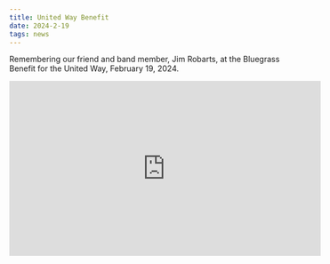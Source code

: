 ```yaml
---
title: United Way Benefit
date: 2024-2-19
tags: news
---
```


Remembering our friend and band member, Jim Robarts, at the Bluegrass Benefit for the United Way, February 19, 2024.

<iframe width="560" height="315" src="https://www.youtube.com/embed/LfNleX8eTRk?si=h98rU0fL01ODzbs1" title="YouTube video player" frameborder="0" allow="accelerometer; autoplay; clipboard-write; encrypted-media; gyropscope; picture-in-picture; web-share" referrerpolicy="strict-origin-when-cross-origin" allowfullscreen></iframe>


